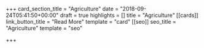 +++
card_section_title = "Agriculture"
date = "2018-09-24T05:41:50+00:00"
draft = true
highlights = []
title = "Agriculture"
[[cards]]
link_button_title = "Read More"
template = "card"
[[seo]]
seo_title = "Agriculture"
template = "seo"

+++
